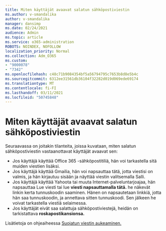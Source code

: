 ```yaml
---
title: Miten käyttäjät avaavat salatun sähköpostiviestin
ms.author: v-smandalika
author: v-smandalika
manager: dansimp
ms.date: 02/24/2021
audience: Admin
ms.topic: article
ms.service: o365-administration
ROBOTS: NOINDEX, NOFOLLOW
localization_priority: Normal
ms.collection: Adm_O365
ms.custom:
- "9000078"
- "7342"
ms.openlocfilehash: c48c71b9084354bf5a56794795c7653b8d8e5b4c
ms.sourcegitcommit: 6312ee31561db36104f32282d019d069ede69174
ms.translationtype: MT
ms.contentlocale: fi-FI
ms.lasthandoff: 03/11/2021
ms.locfileid: "50745848"
---
```

# <a name="how-users-open-an-encrypted-email-message"></a>Miten käyttäjät avaavat salatun sähköpostiviestin

Seuraavassa on joitakin tilanteita, joissa kuvataan, miten salatun sähköpostiviestin vastaanottavat käyttäjät avaavat sen:

- Jos käyttäjä käyttää Office 365 -sähköpostitiliä, hän voi tarkastella sitä muiden viestien lisäksi.
- Jos käyttäjä käyttää Gmailia, hän  voi napsauttaa tätä, jotta viestisi on valmis, ja hän kirjautuu sisään ja näyttää viestin valitsemalla Salli. 
- Jos käyttäjä käyttää Yahoota tai muuta Internet-palveluntarjoajaa, hän napsauttaa Lue viesti tai lue **viesti napsauttamalla tätä.**  he näkevät linkin kerta tunnuskoodin saaminen. Hänen on napsautetaan linkkiä, jotta hän saa tunnuskoodin, ja annettava sitten tunnuskoodi. Sen jälkeen he voivat tarkastella viestiä selaimessa.
- Jos käyttäjät eivät saa salattuja sähköpostiviestejä, heidän on  tarkistattava **roskapostikansionsa.**

Lisätietoja on ohjeaiheessa [Suojatun viestin aukeaminen.](https://support.microsoft.com/topic/how-do-i-open-a-protected-message-1157a286-8ecc-4b1e-ac43-2a608fbf3098)